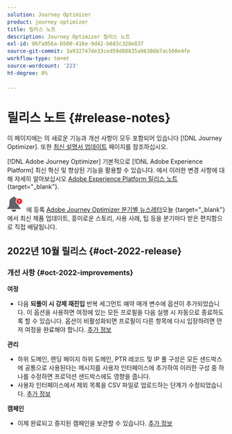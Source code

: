 ```yaml
---
solution: Journey Optimizer
product: journey optimizer
title: 릴리스 노트
description: Journey Optimizer 릴리스 노트
exl-id: 06fa956a-b500-416e-9d42-b683c328e837
source-git-commit: 3a932747de33ced59d68835a96386b7ac560e4fe
workflow-type: tm+mt
source-wordcount: '223'
ht-degree: 0%

---
```


# 릴리스 노트 {#release-notes}

이 페이지에는 의 새로운 기능과 개선 사항이 모두 포함되어 있습니다 [!DNL Journey Optimizer]. 또한 [최신 설명서 업데이트](documentation-updates.md) 페이지를 참조하십시오.

[!DNL Adobe Journey Optimizer] 기본적으로 [!DNL Adobe Experience Platform] 최신 혁신 및 향상된 기능을 활용할 수 있습니다. 에서 이러한 변경 사항에 대해 자세히 알아보십시오 [Adobe Experience Platform 릴리스 노트](https://experienceleague.adobe.com/docs/experience-platform/release-notes/latest.html){target=&quot;_blank&quot;}.

![뉴스레터](../assets/do-not-localize/nl-icon.png) 에 등록 [Adobe Journey Optimizer 분기별 뉴스레터](https://www.adobe.com/subscription/Adobe_Journey_Optimizer_NL.html)오늘 {target=&quot;_blank&quot;}에서 최신 제품 업데이트, 흥미로운 스토리, 사용 사례, 팁 등을 분기마다 받은 편지함으로 직접 배달됩니다.


## 2022년 10월 릴리스 {#oct-2022-release}

<!--

### New capability{#oct-2022-features}

<table>
<thead>
<tr>
<th><strong>Direct Mail Channel (Limited Availability)</strong><br/></th>
</tr>
</thead>
<tbody>
<tr>
<td>
<p>You can now add direct mail messages in your campaigns and journeys. Direct mail is an offline channel that allows you to personalize and generate the files required by direct mail providers to send mail to your customers.</p>
<p>When you prepare a direct mail delivery, Journey Optimizer generates a file including all the targeted profiles and the chosen contact information (postal address for example). You will then be able to send this file to your direct mail provider who will take care of the actual sending.</p>
</td>
</tr>
</tbody>
</table>

-->

### 개선 사항 {#oct-2022-improvements}

**여정**

* 다음 **되풀이 시 강제 재진입** 반복 세그먼트 예약 매개 변수에 옵션이 추가되었습니다. 이 옵션을 사용하면 여정에 있는 모든 프로필을 다음 실행 시 자동으로 종료하도록 할 수 있습니다. 옵션이 비활성화되면 프로필이 다른 항목에 다시 입장하려면 먼저 여정을 완료해야 합니다. [추가 정보](../building-journeys/read-segment.md#configuring-segment-trigger-activity)

**관리**

* 하위 도메인, 랜딩 페이지 하위 도메인, PTR 레코드 및 IP 풀 구성은 모든 샌드박스에 공통으로 사용된다는 메시지를 사용자 인터페이스에 추가하여 이러한 구성 중 하나를 수정하면 프로덕션 샌드박스에도 영향을 줍니다.
* 사용자 인터페이스에서 제외 목록을 CSV 파일로 업로드하는 단계가 수정되었습니다. [추가 정보](../configuration/manage-suppression-list.md#download-suppression-list)

**캠페인**

* 이제 완료되고 중지된 캠페인을 보관할 수 있습니다. [추가 정보](../campaigns/modify-stop-campaign.md#archive)
